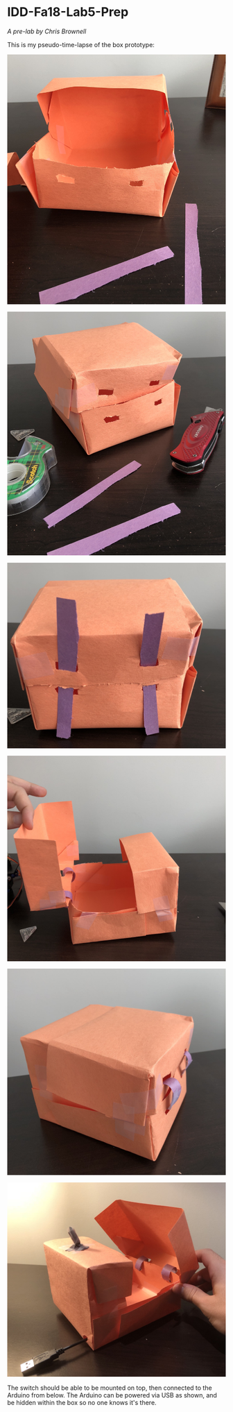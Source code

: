 # IDD-Fa18-Lab5-Prep

*A pre-lab by Chris Brownell*

This is my pseudo-time-lapse of the box prototype:

![p1](https://github.com/chrisbrownell/IDD-Fa18-Lab5-Prep/blob/master/protobox-3.JPG)

![p2](https://github.com/chrisbrownell/IDD-Fa18-Lab5-Prep/blob/master/protobox-4.JPG)

![p3](https://github.com/chrisbrownell/IDD-Fa18-Lab5-Prep/blob/master/protobox-1.JPG)

![p4](https://github.com/chrisbrownell/IDD-Fa18-Lab5-Prep/blob/master/protobox-2.JPG)

![p5](https://github.com/chrisbrownell/IDD-Fa18-Lab5-Prep/blob/master/protobox-5.JPG)

![p6](https://github.com/chrisbrownell/IDD-Fa18-Lab5-Prep/blob/master/protobox-6.JPG)

The switch should be able to be mounted on top, then connected to the Arduino from below. The Arduino can be powered via USB as shown, and be hidden within the box so no one knows it's there.
